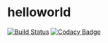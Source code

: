 # helloworld
[![Build Status](https://travis-ci.org/tariqaat/helloworld.svg?branch=master)](https://travis-ci.org/tariqaat/helloworld)
[![Codacy Badge](https://api.codacy.com/project/badge/Grade/52d9a1f03a2b4187b89c6bd35712bb72)](https://www.codacy.com/app/tariqaat/helloworld?utm_source=github.com&amp;utm_medium=referral&amp;utm_content=tariqaat/helloworld&amp;utm_campaign=Badge_Grade)
